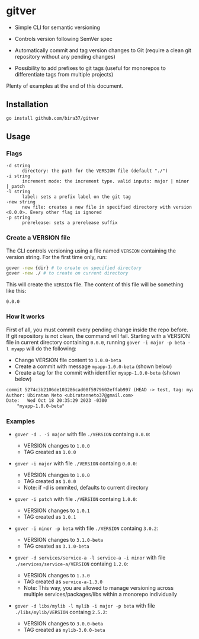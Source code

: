 # gitver

- Simple CLI for semantic versioning

- Controls version following SemVer spec

- Automatically commit and tag version changes to Git (require a clean git repository without any pending changes)

- Possibility to add prefixes to git tags (useful for monorepos to differentiate tags from multiple projects)

Plenty of examples at the end of this document.

## Installation

```sh
go install github.com/bira37/gitver
```

## Usage

### Flags

```
-d string
      directory: the path for the VERSION file (default "./")
-i string
      increment mode: the increment type. valid inputs: major | minor | patch
-l string
      label: sets a prefix label on the git tag
-new string
      new file: creates a new file in specified directory with version <0.0.0>. Every other flag is ignored
-p string
      prerelease: sets a prerelease suffix
```

### Create a VERSION file

The CLI controls versioning using a file named `VERSION` containing the version string. For the first time only, run:

```sh
gover -new {dir} # to create on specified directory
gover -new ./ # to create on current directory
```

This will create the `VERSION` file. The content of this file will be something like this:

```
0.0.0
```

### How it works

First of all, you must commit every pending change inside the repo before. If git repository is not clean, the command will fail. Starting with a VERSION file in current directory containing `0.0.0`, running `gover -i major -p beta -l myapp` will do the following:

- Change VERSION file content to `1.0.0-beta`
- Create a commit with message `myapp-1.0.0-beta` (shown below)
- Create a tag for the commit with identifier `myapp-1.0.0-beta` (shown below)
```txt
commit 5274c3b2106de103286cad08f5979602effab997 (HEAD -> test, tag: myapp-1.0.0-beta)
Author: Ubiratan Neto <ubiratanneto37@gmail.com>
Date:   Wed Oct 18 20:35:29 2023 -0300
    "myapp-1.0.0-beta"
```

### Examples

- `gover -d . -i major` with file `./VERSION` containg `0.0.0`:
  + VERSION changes to `1.0.0`
  + TAG created as `1.0.0`

- `gover -i major` with file `./VERSION` containg `0.0.0`:
  + VERSION changes to `1.0.0`
  + TAG created as `1.0.0`
  + Note: if -d is ommited, defaults to current directory

- `gover -i patch` with file `./VERSION` containg `1.0.0`:
  + VERSION changes to `1.0.1`
  + TAG created as `1.0.1`

- `gover -i minor -p beta` with file `./VERSION` containg `3.0.2`:
  + VERSION changes to `3.1.0-beta`
  + TAG created as `3.1.0-beta`

- `gover -d services/service-a -l service-a -i minor` with file `./services/service-a/VERSION` containg `1.2.0`:
  + VERSION changes to `1.3.0`
  + TAG created as `service-a-1.3.0`
  + Note: This way, you are allowed to manage versioning across multiple services/packages/libs within a monorepo individually

- `gover -d libs/mylib -l mylib -i major -p beta` with file `./libs/mylib/VERSION` containg `2.5.2`:
  + VERSION changes to `3.0.0-beta`
  + TAG created as `mylib-3.0.0-beta`
